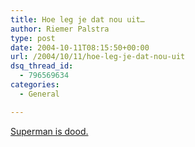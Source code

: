 ```yaml
---
title: Hoe leg je dat nou uit…
author: Riemer Palstra
type: post
date: 2004-10-11T08:15:50+00:00
url: /2004/10/11/hoe-leg-je-dat-nou-uit
dsq_thread_id:
  - 796569634
categories:
  - General

---
```

[Superman is dood.][1]

 [1]: http://www.nu.nl/news.jsp?n=424140&c=62